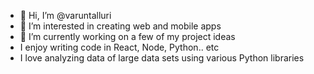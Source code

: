 - 👋 Hi, I’m @varuntalluri
- 👀 I’m interested in creating web and mobile apps
- 🌱 I’m currently working on a few of my project ideas
- I enjoy writing code in React, Node, Python.. etc
- I love analyzing data of large data sets using various Python libraries


<!---
varuntalluri/varuntalluri is a ✨ special ✨ repository because its `README.md` (this file) appears on your GitHub profile.
You can click the Preview link to take a look at your changes.
--->
